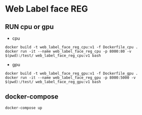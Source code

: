 # Web Label face REG
## RUN cpu or gpu
- cpu
```
docker build -t web_label_face_reg_cpu:v1 -f Dockerfile_cpu .
docker run -it --name web_label_face_reg_cpu -p 8000:80 -v $(pwd):/test/ web_label_face_reg_cpu:v1 bash
```
- gpu 
```
docker build -t web_label_face_reg_gpu:v1 -f Dockerfile_gpu .
docker run -it --name web_label_face_reg_gpu -p 8000:5000 -v $(pwd):/test/ web_label_face_reg_gpu:v1 bash
```
## docker-compose
```
docker-compose up
```
